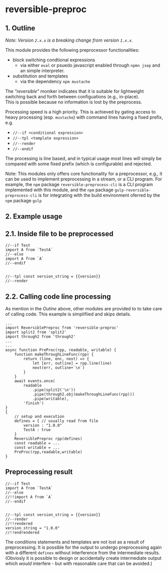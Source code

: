 # reversible-preproc 

## 1. Outline

*Note: Version `2.x.x` is a breaking change from version `1.x.x`.*

This module provides the following preprocessor functionalities:
 
 - block switching condtional expressions 
   - via either `eval` or psuedo javascript enabled through `npmn jsep` and an simple interpreter.
 - substitution and templates 
   - via the dependency `npm mustache` 

The *"reversible"* moniker indicates that it is suitable for lightweight switching back 
and forth between configuations (e.g., in-place).  
This is possible because no information is lost by the preprocess.

Processing speed is a high priority.  This is achieved by gating access to heavy processing 
(esp. `mustache`) with command lines having a fixed prefix, e.g. 

 - `//--if <conditional expression>`
 - `//--tpl <template expression>`
 - `//--render`
 - `//--endif`

The processing is line based, and in typical usage most lines will simply be compared 
with some fixed prefix (which is configurable) and rejected.

Note: This modules only offers core functionality for a preprocessor, e.g., 
it can be used to implement preprocessing in a stream, or a CLI program. 
For example, the `npm` package `reversible-preprocess-cli` is a CLI program implemented 
with this module, and the `npm` package `gulp-reversible-preprocess-cli` 
is for integrating with the build environment oferred by the `npm` package `gulp`

## 2. Example usage


## 2.1.  Inside file to be preprocessed


```
//--if Test
import A from `TestA`
//--else
import A from `A`
//--endif


//--tpl const version_string = {{version}} 
//--render
```

## 2.2.  Calling code line processing


As mention in the *Outine* above, 
other modules are provided to to take care of calling code.
This example is simplifiied and skips details. 

```
...
import ReversiblePreproc from 'reversible-preproc'
import split2 from 'split2'
import through2 from 'through2'
...
...
async function PreProc(rpp, readable, writable) {
    function makeThroughLineFunc(rpp) {
        return (line, enc, next) => {
            let [err, outline] = rpp.line(line)
            next(err, outline+`\n`)
        }
    }
    await events.once(
        readable
            .pipe(split2('\n'))
            .pipe(through2.obj(makeThroughLineFunc(rpp)))
            .pipe(writable),
        'finish')
}
{
    // setup and execution
	defines = { // usually read from file
		version : "1.0.0"
		TestA : true
	}
    ReversiblePreproc rpp(defines)
	const readable = ...
	const writable = ...
	PreProc(rpp,readable,writable)
}
```

## Preprocessing result 

```
//--if Test
import A from `TestA`
//--else
//!!import A from `A`
//--endif


//--tpl const version_string = {{version}}
//--render
//!!rendered
version_string = "1.0.0"
//!!endrendered
```

The conditions statements and templates are not lost
as a result of preprocessing.  It is possible for 
the output to undergo preprocessing again with a different `defines`
without interference from the intermediate results. (Obviosly 
it is possible to design or accidentally create intermediate output
which *would* interfere - but with reasonable care that can be avoided.)


